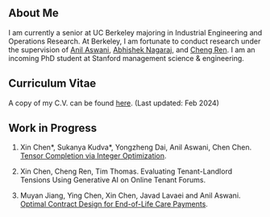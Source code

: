 ## About Me

I am currently a senior at UC Berkeley majoring in Industrial Engineering and Operations Research. At Berkeley, I am fortunate to conduct research under the supervision of [Anil Aswani](https://vcresearch.berkeley.edu/faculty/anil-aswani), [Abhishek Nagaraj](https://www.abhishekn.com), and [Cheng Ren](https://www.albany.edu/ssw/faculty/cheng-ren). I am an incoming PhD student at Stanford management science & engineering.

## Curriculum Vitae 
A copy of my C.V. can be found [here](assets/img/website_CV_2.pdf). (Last updated: Feb 2024)

## Work in Progress
1. Xin Chen\*, Sukanya Kudva\*, Yongzheng Dai, Anil Aswani, Chen Chen. [Tensor Completion via Integer Optimization](https://arxiv.org/abs/2402.05141).

2.  Xin Chen, Cheng Ren, Tim Thomas. Evaluating Tenant-Landlord Tensions Using Generative AI on Online Tenant Forums.

3.   Muyan Jiang, Ying Chen, Xin Chen, Javad Lavaei and Anil Aswani. [Optimal Contract Design for End-of-Life Care Payments](https://arxiv.org/abs/2403.15099).
